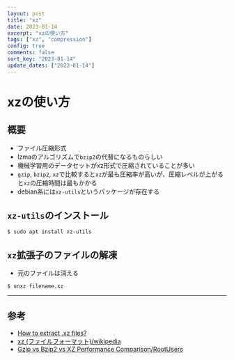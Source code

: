 ```yaml
---
layout: post
title: "xz"
date: 2023-01-14
excerpt: "xzの使い方"
tags: ["xz", "compression"]
config: true
comments: false
sort_key: "2023-01-14"
update_dates: ["2023-01-14"]
---
```


# xzの使い方

## 概要
 - ファイル圧縮形式
 - lzmaのアルゴリズムで`bzip2`の代替になるものらしい
 - 機械学習用のデータセットがxz形式で圧縮されていることが多い
 - `gzip`, `bzip2`, `xz`で比較すると`xz`が最も圧縮率が高いが、圧縮レベルが上がると`xz`の圧縮時間は最もかかる
 - debian系には`xz-utils`というパッケージが存在する

## `xz-utils`のインストール

```console
$ sudo apt install xz-utils
```

## `xz`拡張子のファイルの解凍
 - 元のファイルは消える

```console
$ unxz filename.xz
```

---

## 参考
 - [How to extract .xz files?](https://linux-tips.com/t/how-to-extract-xz-files/265)
 - [xz (ファイルフォーマット)/wikipedia](https://ja.wikipedia.org/wiki/Xz_(%E3%83%95%E3%82%A1%E3%82%A4%E3%83%AB%E3%83%95%E3%82%A9%E3%83%BC%E3%83%9E%E3%83%83%E3%83%88))
 - [Gzip vs Bzip2 vs XZ Performance Comparison/RootUsers](https://www.rootusers.com/gzip-vs-bzip2-vs-xz-performance-comparison/)
